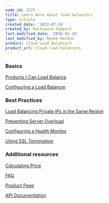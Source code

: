 ```yaml
---
node_id: 1525
title: Learn more about load balancers
type: article
created_date: '2012-07-24'
created_by: Rackspace Support
last_modified_date: '2016-01-19'
last_modified_by: Renee Rendon
product: Cloud Load Balancers
product_url: cloud-load-balancers
---
```


### Basics

[Products I Can Load
Balance](/how-to/products-i-can-load-balance "Products I Can Load Balance")

[Configuring a Load
Balancer](/how-to/configure-a-load-balancer "Configuring a Load Balancer")


### Best Practices

[Load Balancing Private IPs in the Same
Region](/how-to/load-balancing-internal-ips-in-the-same-region)

[Preventing Server
Overload](/how-to/prevent-server-overload-with-cloud-load-balancers "Preventing Server Overload")

[Configuring a Health
Monitor](/how-to/configure-a-health-monitor-in-cloud-load-balancers "Configuring a Health Monitor")

[Using SSL
Termination](/how-to/cloud-load-balancers-faq)

### Additional resources

[Calculating
Price](http://www.rackspace.com/cloud/cloud_hosting_products/loadbalancers/pricing/ "Cloud Load Balancers Pricing")

[FAQ](http://www.rackspace.com/cloud/cloud_hosting_products/loadbalancers/faq/ "Cloud Load Balancers FAQ")

[Product
Page](http://www.rackspace.com/cloud/cloud_hosting_products/loadbalancers/ "Cloud Load Balancers Product Page")

[API
Documentation](https://developer.rackspace.com/docs/ "Rackspace Cloud API Documentation")

